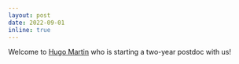 ```yaml
---
layout: post
date: 2022-09-01
inline: true
---
```


Welcome to [Hugo Martin](https://hmartin.perso.math.cnrs.fr/) who is starting a two-year postdoc with us!
